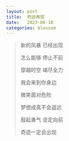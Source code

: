 ```yaml
---
layout: post
title:  奇迹再现
date:   2023-06-18
categories: blossom
---
```


>   新的风暴 已经出现
>   
>   怎么能够 停止不前
>   
>   穿越时空 竭尽全力
>   
>   我会来到你身边
>   
>   微笑面对危险
>   
>   梦想成真不会遥远
>   
>   鼓起勇气 坚定向前
>   
>   奇迹一定会出现